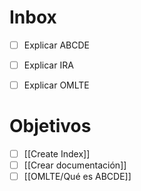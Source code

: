 # Inbox
- [ ] Explicar ABCDE
- [ ] Explicar IRA
- [ ] Explicar OMLTE


# Objetivos
- [ ] [[Create Index]]
- [ ] [[Crear documentación]]
- [ ] [[OMLTE/Qué es ABCDE]]
